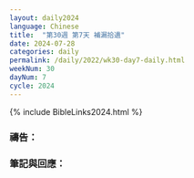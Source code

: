 ```yaml
---
layout: daily2024
language: Chinese
title:  "第30週 第7天 補漏拾遺"
date: 2024-07-28
categories: daily
permalink: /daily/2022/wk30-day7-daily.html
weekNum: 30
dayNum: 7
cycle: 2024
---
```


{% include BibleLinks2024.html %}

### 禱告：

### 筆記與回應：
